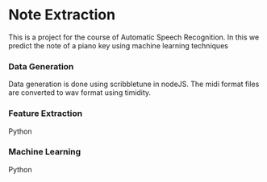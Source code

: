 # Note Extraction
This is a project for the course of Automatic Speech Recognition. In this we predict the note of a piano key using machine learning techniques
### Data Generation
Data generation is done using scribbletune in nodeJS. The midi format files are converted to wav format using timidity.
### Feature Extraction
Python
### Machine Learning
Python
